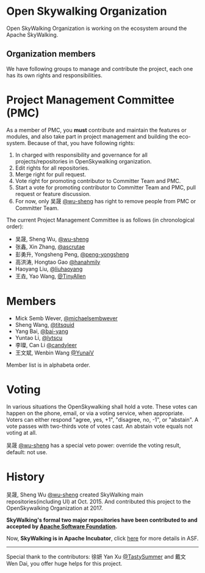 # Open Skywalking Organization
Open SkyWalking Organization is working on the ecosystem around the Apache SkyWalking.

## Organization members
We have following groups to manage and contribute the project, each one has its own rights and responsibilities.

# Project Management Committee (PMC)
As a member of PMC, you **must** contribute and maintain the features or modules, and also take part in project management and building the eco-system. Because of that, you have following rights:
1. In charged with responsibility and governance for all projects/repositories in OpenSkywalking organization.
1. Edit rights for all repositories.
1. Merge right for pull request.
1. Vote right for promoting contributor to Committer Team and PMC.
1. Start a vote for promoting contributor to Committer Team and PMC, pull request or feature discussion.
1. For now, only 吴晟 [@wu-sheng](https://github.com/wu-sheng) has right to remove people from PMC or Committer Team.

The current Project Management Committee is as follows (in chronological order):
* 吴晟, Sheng Wu, [@wu-sheng](https://github.com/wu-sheng) 
* 张鑫, Xin Zhang, [@ascrutae](https://github.com/ascrutae) 
* 彭勇升, Yongsheng Peng, [@peng-yongsheng](https://github.com/peng-yongsheng) 
* 高洪涛, Hongtao Gao [@hanahmily](http://githun.com/hanahmily) 
* Haoyang Liu, [@liuhaoyang](https://github.com/liuhaoyang)
* 王垚, Yao Wang, [@TinyAllen](https://github.com/TinyAllen)

# Members

* Mick Semb Wever, [@michaelsembwever](https://github.com/michaelsembwever)
* Sheng Wang, [@titsquid](https://github.com/titsquid)
* Yang Bai, [@bai-yang](https://github.com/bai-yang)
* Yuntao Li, [@lytscu](https://github.com/lytscu)
* 李璨, Can Li [@candyleer](https://github.com/candyleer)
* 王文斌, Wenbin Wang [@YunaiV](https://github.com/YunaiV)

Member list is in alphabeta order.

# Voting

In various situations the OpenSkywalking shall hold a vote. These votes can happen on the phone, email, or via a voting service, when appropriate. Voters can either respond "agree, yes, +1", "disagree, no, -1", or "abstain". A vote passes with two-thirds vote of votes cast. An abstain vote equals not voting at all.

吴晟 [@wu-sheng](https://github.com/wu-sheng) has a special veto power: override the voting result, default: not use.

# History
吴晟, Sheng Wu [@wu-sheng](https://github.com/wu-sheng) created SkyWalking main repositories(including UI) at Oct. 2015. And contributed this project to the OpenSkywalking Organization at 2017.

**SkyWalking's formal two major repositories have been contributed to and accepted by [Apache Software Foundation](https://github.com/apache).**

Now, **SkyWalking is in Apache Incubator**, click [here](https://incubator.apache.org/projects/skywalking.html) for more details in ASF.

___
Special thank to the contributors: 徐妍 Yan Xu [@TastySummer](https://github.com/TastySummer) and 戴文 Wen Dai, you offer huge helps for this project.
